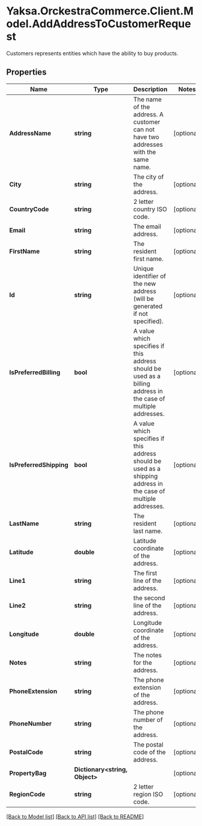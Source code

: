 # Yaksa.OrckestraCommerce.Client.Model.AddAddressToCustomerRequest
Customers represents entities which have the ability to buy products.

## Properties

Name | Type | Description | Notes
------------ | ------------- | ------------- | -------------
**AddressName** | **string** | The name of the address. A customer can not have two addresses with the same name. | [optional] 
**City** | **string** | The city of the address. | [optional] 
**CountryCode** | **string** | 2 letter country ISO code. | [optional] 
**Email** | **string** | The email address. | [optional] 
**FirstName** | **string** | The resident first name. | [optional] 
**Id** | **string** | Unique identifier of the new address (will be generated if not specified). | [optional] 
**IsPreferredBilling** | **bool** | A value which specifies if this address should be used as a billing address in the case of multiple addresses. | [optional] 
**IsPreferredShipping** | **bool** | A value which specifies if this address should be used as a shipping address in the case of multiple addresses. | [optional] 
**LastName** | **string** | The resident last name. | [optional] 
**Latitude** | **double** | Latitude coordinate of the address. | [optional] 
**Line1** | **string** | The first line of the address. | [optional] 
**Line2** | **string** | the second line of the address. | [optional] 
**Longitude** | **double** | Longitude coordinate of the address. | [optional] 
**Notes** | **string** | The notes for the address. | [optional] 
**PhoneExtension** | **string** | The phone extension of the address. | [optional] 
**PhoneNumber** | **string** | The phone number of the address. | [optional] 
**PostalCode** | **string** | The postal code of the address. | [optional] 
**PropertyBag** | **Dictionary&lt;string, Object&gt;** |  | [optional] 
**RegionCode** | **string** | 2 letter region ISO code. | [optional] 

[[Back to Model list]](../README.md#documentation-for-models) [[Back to API list]](../README.md#documentation-for-api-endpoints) [[Back to README]](../README.md)

